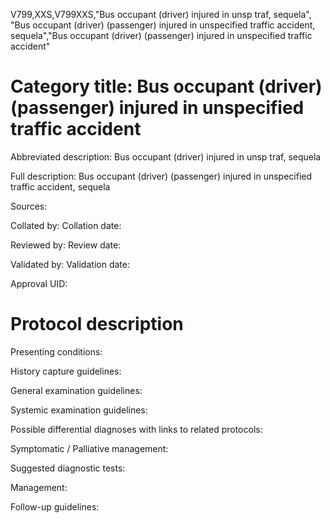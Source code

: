 V799,XXS,V799XXS,"Bus occupant (driver) injured in unsp traf, sequela", "Bus occupant (driver) (passenger) injured in unspecified traffic accident, sequela","Bus occupant (driver) (passenger) injured in unspecified traffic accident"
# Category title: Bus occupant (driver) (passenger) injured in unspecified traffic accident

Abbreviated description: Bus occupant (driver) injured in unsp traf, sequela

Full description: Bus occupant (driver) (passenger) injured in unspecified traffic accident, sequela

Sources:

Collated by:
Collation date:

Reviewed by:
Review date:

Validated by:
Validation date:

Approval UID:

# Protocol description

Presenting conditions:

History capture guidelines:

General examination guidelines:

Systemic examination guidelines:

Possible differential diagnoses with links to related protocols:

Symptomatic / Palliative management:

Suggested diagnostic tests:

Management:

Follow-up guidelines:
